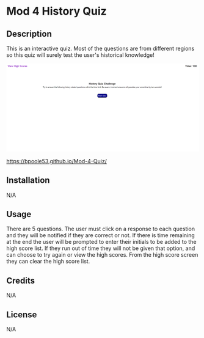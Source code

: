 # Mod 4 History Quiz

## Description

This is an interactive quiz.  Most of the questions are from different regions so this quiz will surely test the user's historical knowledge!

![Alt text](./assets/images/Mod4-ReadmeScreenshot.png)

https://bpoole53.github.io/Mod-4-Quiz/

## Installation

N/A

## Usage

There are 5 questions.  The user must click on a response to each question and they will be notified if they are correct or not.  If there is time remaining at the end the user will be prompted to enter their initials to be added to the high score list.  If they run out of time they will not be given that option, and can choose to try again or view the high scores.  From the high score screen they can clear the high score list.

## Credits

N/A

## License

N/A
